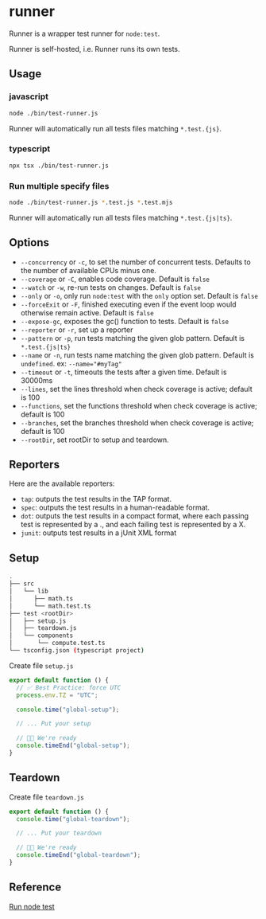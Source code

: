 # runner

Runner is a wrapper test runner for `node:test`.

Runner is self-hosted, i.e. Runner runs its own tests.

## Usage

### javascript

```bash
node ./bin/test-runner.js
```

Runner will automatically run all tests files matching `*.test.{js}`.

### typescript

```bash
npx tsx ./bin/test-runner.js
```

### Run multiple specify files

```bash
node ./bin/test-runner.js *.test.js *.test.mjs
```

Runner will automatically run all tests files matching `*.test.{js|ts}`.

## Options

- `--concurrency` or `-c`, to set the number of concurrent tests. Defaults to the number of available CPUs minus one.
- `--coverage` or `-C`, enables code coverage. Default is `false`
- `--watch` or `-w`, re-run tests on changes. Default is `false`
- `--only` or `-o`, only run `node:test` with the `only` option set. Default is `false`
- `--forceExit` or `-F`, finished executing even if the event loop would otherwise remain active. Default is `false`
- `--expose-gc`, exposes the gc() function to tests. Default is `false`
- `--reporter` or `-r`, set up a reporter
- `--pattern` or `-p`, run tests matching the given glob pattern. Default is `*.test.{js|ts}`
- `--name` or `-n`, run tests name matching the given glob pattern. Default is `undefined`. ex: `--name="#myTag"`
- `--timeout` or `-t`, timeouts the tests after a given time. Default is 30000ms
- `--lines`, set the lines threshold when check coverage is active; default is 100
- `--functions`, set the functions threshold when check coverage is active; default is 100
- `--branches`, set the branches threshold when check coverage is active; default is 100
- `--rootDir`, set rootDir to setup and teardown.

## Reporters

Here are the available reporters:

- `tap`: outputs the test results in the TAP format.
- `spec`: outputs the test results in a human-readable format.
- `dot`: outputs the test results in a compact format, where each passing test is represented by a ., and each failing test is represented by a X.
- `junit`: outputs test results in a jUnit XML format

## Setup

```bash
.
├── src
│   └── lib
│      ├── math.ts
│      └── math.test.ts
├── test <rootDir>
│   ├── setup.js
│   ├── teardown.js
│   └── components
│       └── compute.test.ts
└── tsconfig.json (typescript project)
```

Create file `setup.js`

```js
export default function () {
  // ️️️✅ Best Practice: force UTC
  process.env.TZ = "UTC";

  console.time("global-setup");

  // ... Put your setup

  // 👍🏼 We're ready
  console.timeEnd("global-setup");
}
```

## Teardown

Create file `teardown.js`

```js
export default function () {
  console.time("global-teardown");

  // ... Put your teardown

  // 👍🏼 We're ready
  console.timeEnd("global-teardown");
}
```

## Reference

[Run node test](https://nodejs.org/api/test.html#runoptions)
